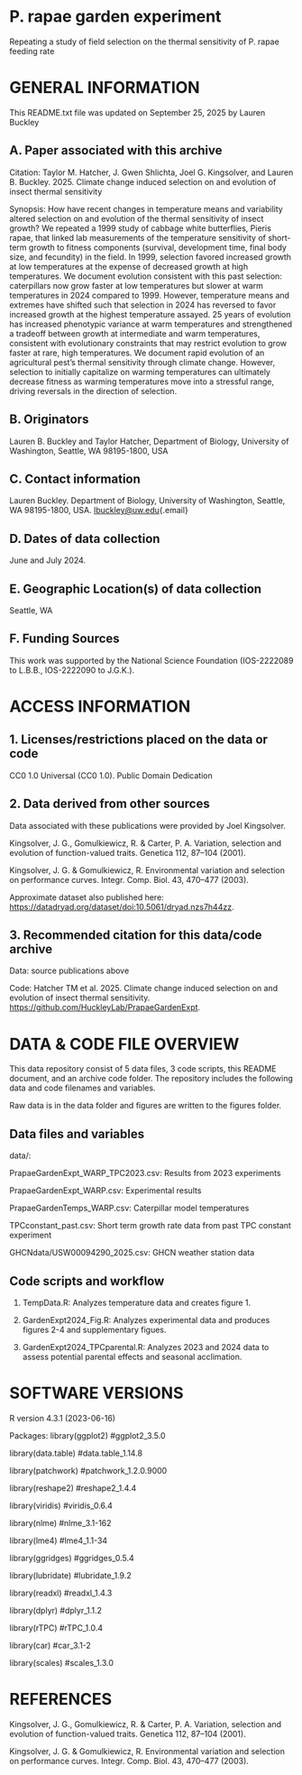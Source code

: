 # P. rapae garden experiment

Repeating a study of field selection on the thermal sensitivity of P. rapae feeding rate

# GENERAL INFORMATION

This README.txt file was updated on September 25, 2025 by Lauren Buckley

## A. Paper associated with this archive

Citation: Taylor M. Hatcher, J. Gwen Shlichta, Joel G. Kingsolver, and Lauren B. Buckley. 2025.
Climate change induced selection on and evolution of insect thermal sensitivity

Synopsis: How have recent changes in temperature means and variability altered selection on and evolution of the thermal sensitivity of insect growth? We repeated a 1999 study of cabbage white butterflies, Pieris rapae, that linked lab measurements of the temperature sensitivity of short-term growth to fitness components (survival, development time, final body size, and fecundity) in the field. In 1999, selection favored increased growth at low temperatures at the expense of decreased growth at high temperatures. We document evolution consistent with this past selection: caterpillars now grow faster at low temperatures but slower at warm temperatures in 2024 compared to 1999. However, temperature means and extremes have shifted such that selection in 2024 has reversed to favor increased growth at the highest temperature assayed. 25 years of evolution has increased phenotypic variance at warm temperatures and strengthened a tradeoff between growth at intermediate and warm temperatures, consistent with evolutionary constraints that may restrict evolution to grow faster at rare, high temperatures. We document rapid evolution of an agricultural pest’s thermal sensitivity through climate change. However, selection to initially capitalize on warming temperatures can ultimately decrease fitness as warming temperatures move into a stressful range, driving reversals in the direction of selection.

## B. Originators

Lauren B. Buckley and Taylor Hatcher, Department of Biology, University of Washington, Seattle, WA 98195-1800, USA

## C. Contact information

Lauren Buckley.
Department of Biology, University of Washington, Seattle, WA 98195-1800, USA.
[lbuckley\@uw.edu](mailto:lbuckley@uw.edu){.email}

## D. Dates of data collection

June and July 2024.

## E. Geographic Location(s) of data collection

Seattle, WA

## F. Funding Sources

This work was supported by the National Science Foundation (IOS-2222089 to L.B.B., IOS-2222090 to J.G.K.).

# ACCESS INFORMATION

## 1. Licenses/restrictions placed on the data or code

CC0 1.0 Universal (CC0 1.0).
Public Domain Dedication

## 2. Data derived from other sources
Data associated with these publications were provided by Joel Kingsolver.

Kingsolver, J. G., Gomulkiewicz, R. & Carter, P. A. Variation, selection and evolution of function-valued traits. Genetica 112, 87–104 (2001).

Kingsolver, J. G. & Gomulkiewicz, R. Environmental variation and selection on performance curves. Integr. Comp. Biol. 43, 470–477 (2003).

Approximate dataset also published here: <https://datadryad.org/dataset/doi:10.5061/dryad.nzs7h44zz>.

## 3. Recommended citation for this data/code archive

Data: source publications above

Code: Hatcher TM et al. 2025.
Climate change induced selection on and evolution of insect thermal sensitivity. <https://github.com/HuckleyLab/PrapaeGardenExpt>.

# DATA & CODE FILE OVERVIEW

This data repository consist of 5 data files, 3 code scripts, this README document, and an archive code folder. The repository includes the following data and code filenames and variables.

Raw data is in the data folder and figures are written to the figures folder.

## Data files and variables
data/: 

PrapaeGardenExpt_WARP_TPC2023.csv: Results from 2023 experiments

PrapaeGardenExpt_WARP.csv: Experimental results

PrapaeGardenTemps_WARP.csv: Caterpillar model temperatures

TPCconstant_past.csv: Short term growth rate data from past TPC constant experiment

GHCNdata/USW00094290_2025.csv: GHCN weather station data

## Code scripts and workflow

1. TempData.R: Analyzes temperature data and creates figure 1.

2. GardenExpt2024_Fig.R: Analyzes experimental data and produces figures 2-4 and supplementary figues.

3. GardenExpt2024_TPCparental.R: Analyzes 2023 and 2024 data to assess potential parental effects and seasonal acclimation.

# SOFTWARE VERSIONS

R version 4.3.1 (2023-06-16)

Packages:
library(ggplot2) #ggplot2_3.5.0  

library(data.table) #data.table_1.14.8  

library(patchwork) #patchwork_1.2.0.9000

library(reshape2) #reshape2_1.4.4 

library(viridis) #viridis_0.6.4

library(nlme) #nlme_3.1-162

library(lme4) #lme4_1.1-34

library(ggridges) #ggridges_0.5.4

library(lubridate) #lubridate_1.9.2

library(readxl) #readxl_1.4.3

library(dplyr) #dplyr_1.1.2

library(rTPC) #rTPC_1.0.4

library(car) #car_3.1-2

library(scales) #scales_1.3.0

# REFERENCES
Kingsolver, J. G., Gomulkiewicz, R. & Carter, P. A. Variation, selection and evolution of function-valued traits. Genetica 112, 87–104 (2001).

Kingsolver, J. G. & Gomulkiewicz, R. Environmental variation and selection on performance curves. Integr. Comp. Biol. 43, 470–477 (2003).
